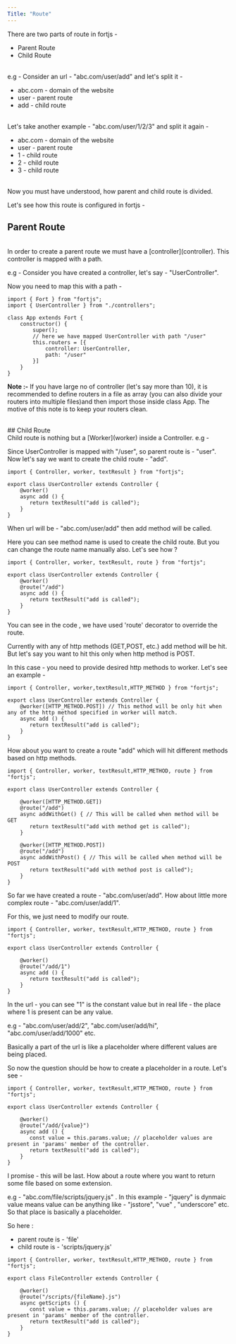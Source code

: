 ```yaml
---
Title: "Route"
---
```


There are two parts of route in fortjs - 

* Parent Route
* Child Route

<br>
e.g - Consider an url - "abc.com/user/add" and let's split it - 

* abc.com - domain of the website 
* user - parent route
* add - child route

<br>
Let's take another example - "abc.com/user/1/2/3" and split it again - 

* abc.com - domain of the website
* user - parent route
* 1 - child route
* 2 - child route
* 3 - child route 

<br>
Now you must have understood, how parent and child route is divided.

Let's see how this route is configured in fortjs - 

## Parent Route 

<br>
In order to create a parent route we must have a [controller](controller). This controller is mapped with a path.

e.g - Consider you have created a controller, let's say - "UserController".

Now you need to map this with a path - 

```
import { Fort } from "fortjs";
import { UserController } from "./controllers";

class App extends Fort {
    constructor() {
        super();
        // here we have mapped UserController with path "/user"
        this.routers = [{
            controller: UserController,
            path: "/user"
        }]
    }
}
```

**Note :-** If you have large no of controller (let's say more than 10), it is recommended to define routers in a file as array (you can also divide your routers into multiple files)and then import those inside class App. The motive of this note is to keep your routers clean.

<br>
## Child Route

<br>
Child route is nothing but a [Worker](worker) inside a Controller.
e.g - 

Since UserController is mapped with "/user", so parent route is - "user". Now let's say we want to create the child route - "add".

```
import { Controller, worker, textResult } from "fortjs";

export class UserController extends Controller {
    @worker()
    async add () {
       return textResult("add is called");
    }
}
```

When url will be - "abc.com/user/add" then add method will be called.

Here you can see method name is used to create the child route. But you can change the route name manually also. Let's see how ?

```
import { Controller, worker, textResult, route } from "fortjs";

export class UserController extends Controller {
    @worker()
    @route("/add")
    async add () {
       return textResult("add is called");
    }
}
```

You can see in the code , we have used 'route' decorator to override the route.

Currently with any of http methods (GET,POST, etc.) add method will be hit. But let's say you want to hit this only when http method is POST.

In this case - you need to provide desired http methods to worker. Let's see an example - 

```
import { Controller, worker,textResult,HTTP_METHOD } from "fortjs";

export class UserController extends Controller {
    @worker([HTTP_METHOD.POST]) // This method will be only hit when any of the http method specified in worker will match.
    async add () {
       return textResult("add is called");
    }
}
```

How about you want to create a route "add" which will hit different methods based on http methods.

```
import { Controller, worker, textResult,HTTP_METHOD, route } from "fortjs";

export class UserController extends Controller {
    
    @worker([HTTP_METHOD.GET])
    @route("/add")
    async addWithGet() { // This will be called when method will be GET
       return textResult("add with method get is called");
    }

    @worker([HTTP_METHOD.POST])
    @route("/add")
    async addWithPost() { // This will be called when method will be POST
       return textResult("add with method post is called");
    }
}
```

So far we have created a route - "abc.com/user/add". How about little more complex route - "abc.com/user/add/1". 

For this, we just need to modify our route.

```
import { Controller, worker, textResult,HTTP_METHOD, route } from "fortjs";

export class UserController extends Controller {
    
    @worker()
    @route("/add/1")
    async add () {
       return textResult("add is called");
    }
}
```

In the url - you can see "1" is the constant value but in real life - the place where 1 is present can be any value. 

e.g - "abc.com/user/add/2", "abc.com/user/add/hi", "abc.com/user/add/1000" etc.

Basically a part of the url is like a placeholder where different values are being placed.

So now the question should be how to create a placeholder in a route. Let's see - 

```
import { Controller, worker, textResult,HTTP_METHOD, route } from "fortjs";

export class UserController extends Controller {
    
    @worker()
    @route("/add/{value}")
    async add () {
       const value = this.params.value; // placeholder values are present in 'params' member of the controller.
       return textResult("add is called");
    }
}
```

I promise - this will be last. How about a route where you want to return some file based on some extension. 

e.g - "abc.com/file/scripts/jquery.js" . In this example - "jquery" is dynmaic value means value can be anything like - "jsstore", "vue" , "underscore" etc. So that place is basically a placeholder.

So here :

* parent route is - 'file'
* child route is - 'scripts/jquery.js'

```
import { Controller, worker, textResult,HTTP_METHOD, route } from "fortjs";

export class FileController extends Controller {
    
    @worker()
    @route("/scripts/{fileName}.js")
    async getScripts () {
       const value = this.params.value; // placeholder values are present in 'params' member of the controller.
       return textResult("add is called");
    }
}
```